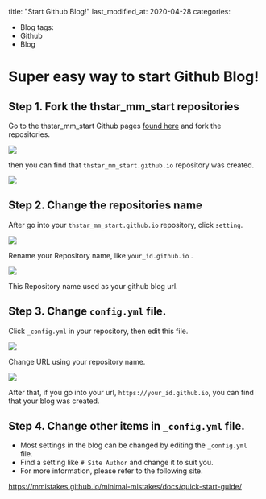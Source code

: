 title: "Start Github Blog!"
last_modified_at: 2020-04-28
categories:
  - Blog
tags:
  - Github
  - Blog

# Super easy way to start Github Blog!

## Step 1. Fork the thstar_mm_start repositories
Go to the thstar_mm_start Github pages [found here](https://github.com/THstar/thstar_mm_start.github.io) and fork the repositories.

![](https://www.dropbox.com/s/cypgd6ifw405e4s/thstar_mm_fork.png?dl=1)

then you can find that  `thstar_mm_start.github.io` repository was created.


![](https://www.dropbox.com/s/ss6yuryi93o05ej/check_fork.PNG?dl=1)





## Step 2. Change the repositories name

After go into your `thstar_mm_start.github.io` repository, click `setting`.

![](https://www.dropbox.com/s/v3b09b3cwcc7ofm/setting_repo.png?dl=1)

Rename your Repository name, like `your_id.github.io` .

![](https://www.dropbox.com/s/pdzretwwcuas1s7/rename.PNG?dl=1)

This Repository name used as your github blog url.





## Step 3. Change `config.yml` file.

Click `_config.yml` in your repository, then edit this file.

![](https://www.dropbox.com/s/dvlolvxwfa68j2j/modify_config.png?dl=1)

Change URL using your repository name.

![](https://www.dropbox.com/s/jmrejllyoqputqx/change_url.png?dl=1)

After that, if you go into your url, `https://your_id.github.io`, you can find that your blog was created.





## Step 4. Change other items in  `_config.yml` file.

* Most settings in the blog can be changed by editing the `_config.yml `file.
* Find a setting like `# Site Author` and change it to suit you.
* For more information, please refer to the following site.

https://mmistakes.github.io/minimal-mistakes/docs/quick-start-guide/


